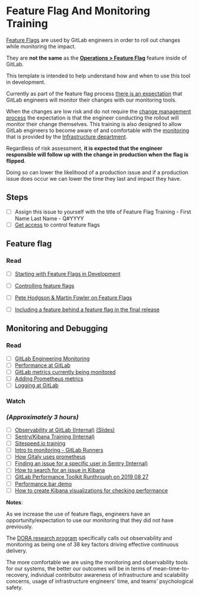 # Feature Flag And Monitoring Training

[Feature Flags](https://docs.gitlab.com/ee/development/feature_flags/) are used by GitLab engineers in order to roll out changes while
monitoring the impact.

They are **not the same** as the [**Operations > Feature Flag**](https://docs.gitlab.com/ee/operations/feature_flags.html) feature inside of GitLab.

This template is intended to help understand
how and when to use this tool in development.
 
Currently as part of the feature flag process [there is an expectation](https://docs.gitlab.com/ee/development/feature_flags/controls.html#process) that GitLab engineers will monitor their changes with our monitoring tools. 

When the changes are low risk and do not require the [change management process](https://about.gitlab.com/handbook/engineering/infrastructure/change-management/#feature-flags-and-the-change-management-process) the expectation is that the engineer conducting the rollout will monitor their change themselves. This training is also designed to allow GitLab engineers to become aware of and comfortable with the [monitoring](https://about.gitlab.com/handbook/engineering/monitoring/) that is provided by the [Infrastructure department](https://about.gitlab.com/handbook/engineering/infrastructure/).

Regardless of risk assessment, **it is expected that the engineer responsible will follow up with the change in production when the flag is flipped**.

Doing so can lower the likelihood of a production issue and if a production issue does occur we can lower the time they last and impact they have.



## Steps

- [ ] Assign this issue to yourself with the title of Feature Flag Training - First Name Last Name - Q#YYYY
- [ ] [Get access](https://docs.gitlab.com/ee/development/feature_flags/controls.html#access) to control feature flags

## Feature flag

### Read

- [ ] [Starting with Feature Flags in Development](https://docs.gitlab.com/ee/development/feature_flags/#feature-flags-in-gitlab-development)
- [ ] [Controlling feature flags](https://docs.gitlab.com/ee/development/feature_flags/controls.html)
- [ ] [Pete Hodgson & Martin Fowler on Feature Flags](https://martinfowler.com/articles/feature-toggles.html)
- [ ] [Including a feature behind a feature flag in the final release](https://about.gitlab.com/handbook/product-development-flow/feature-flag-lifecycle/#including-a-feature-behind-feature-flag-in-the-final-release)


## Monitoring and Debugging

### Read
- [ ] [GitLab Engineering Monitoring](https://about.gitlab.com/handbook/engineering/monitoring/)
- [ ] [Performance at GitLab](https://docs.gitlab.com/ee/development/performance.html)
- [ ] [GitLab metrics currently being monitored](https://docs.gitlab.com/ee/administration/monitoring/prometheus/gitlab_metrics.html)
- [ ] [Adding Prometheus metrics](https://docs.gitlab.com/ee/development/prometheus_metrics.html)
- [ ] [Logging at GitLab](https://docs.gitlab.com/ee/development/logging.html)

### Watch

### _(Approximately 3 hours)_

- [ ] [Observability at GitLab (Internal)](https://www.youtube.com/watch?v=DVNyH3zQWBo&list=PL05JrBw4t0KpQMEbnXjeQUA22SZtz7J0e) [(Slides)](https://docs.google.com/presentation/d/1F_ngvyiF1v7ibMRoWkaE65I9Z3ZxxT2LGh2RqUj90Q0)
- [ ] [Sentry/Kibana Training (Internal)](https://www.youtube.com/watch?v=o02t3V3vHMs&list=PL05JrBw4t0KpQMEbnXjeQUA22SZtz7J0e)
- [ ] [Sitespeed.io training](https://www.youtube.com/watch?v=6xo01hzW-f4&list=PL05JrBw4t0KpQMEbnXjeQUA22SZtz7J0e)
- [ ] [Intro to monitoring - GitLab Runners](https://www.youtube.com/watch?v=wEcoyC1cE5M&list=PL05JrBw4t0KpQMEbnXjeQUA22SZtz7J0e)
- [ ] [How Gitaly uses prometheus](https://www.youtube.com/watch?v=R6F674Nj3wI&list=PL05JrBw4t0KpQMEbnXjeQUA22SZtz7J0e)
- [ ] [Finding an issue for a specific user in Sentry (Internal)](https://www.youtube.com/watch?v=NPmv43Rnw9A&list=PL05JrBw4t0KpQMEbnXjeQUA22SZtz7J0e)
- [ ] [How to search for an issue in Kibana](https://www.youtube.com/watch?v=fKmwH0aNUQQ&list=PL05JrBw4t0KpQMEbnXjeQUA22SZtz7J0e)
- [ ] [GitLab Performance Toolkit Runthrough on 2019 08 27](https://www.youtube.com/watch?v=HobeuFtfZac&list=PL05JrBw4t0KpQMEbnXjeQUA22SZtz7J0e)
- [ ] [Performance bar demo](https://www.youtube.com/watch?v=WSVHXmh_Guk&list=PL05JrBw4t0KpQMEbnXjeQUA22SZtz7J0e)
- [ ] [How to create Kibana visualizations for checking performance](https://www.youtube.com/watch?v=5oF2rJPAZ-M&list=PL05JrBw4t0KpQMEbnXjeQUA22SZtz7J0e)

**Notes**:

As we increase the use of feature flags, engineers have an opportunity/expectation to use our monitoring that they did not have previously.

The [DORA research program](http://services.google.com/fh/files/misc/dora_research_program.pdf) specifically calls out observability and monitoring as being one of 38 key factors driving effective continuous delivery.

The more comfortable we are using the monitoring and observability tools for our systems, the better our outcomes will be in terms of mean-time-to-recovery, individual contributor awareness of infrastructure and scalability concerns, usage of infrastructure engineers' time, and teams' psychological safety.
